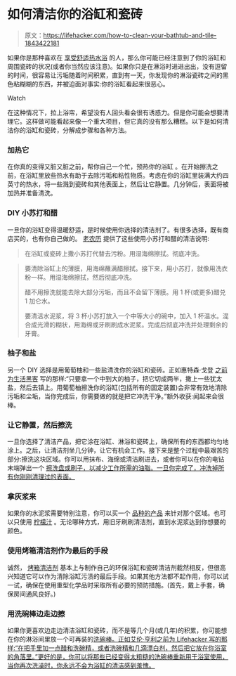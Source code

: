 # 如何清洁你的浴缸和瓷砖

> 原文：<https://lifehacker.com/how-to-clean-your-bathtub-and-tile-1843422181>

如果你是那种喜欢在 [享受舒适热水浴](https://lifehacker.com/how-to-take-the-best-bath-possible-1795702871) 的人，那么你可能已经注意到了你的浴缸和周围瓷砖的状况(或者你当然应该注意)。如果你只是在淋浴时进进出出，没有逗留的时间，很容易让污垢随着时间积累，直到有一天，你发现你的淋浴瓷砖之间的黑色粘糊糊的东西，并被迫面对事实:你的浴缸看起来很恶心。

Watch

在这种情况下，拉上浴帘，希望没有人回头看会很有诱惑力。但是你可能会想要清理它。这样做可能看起来像一个重大项目，但它真的没有那么糟糕。以下是如何清洁你的浴缸和瓷砖，分解成步骤和各种方法。

### 加热它

在你真的变得又脏又脏之前，帮你自己一个忙，预热你的浴缸 。在开始擦洗之前，在浴缸里放些热水有助于去除污垢和粘性物质。考虑在你的浴缸里装满大约四英寸的热水，将一些溅到瓷砖和其他表面上，然后让它静置。几分钟后，表面将被加热并准备清洗。

### DIY 小苏打和醋

一旦你的浴缸变得温暖舒适，是时候使用你选择的清洁剂了。有很多选择，既有商店买的，也有你自己做的。 [老农历](https://www.almanac.com/homemade-bathroom-cleaners-toilets-tubs-and-tiles) 提供了这些使用小苏打和醋的清洁说明:

> 在浴缸或瓷砖上撒小苏打代替去污粉。用湿海绵擦拭。彻底冲洗。

> 要清除浴缸上的薄膜，用海绵蘸满醋擦拭。接下来，用小苏打，就像用洗衣粉一样。用湿海绵擦拭，然后彻底冲洗。
> 
> 醋不用擦洗就能去除大部分污垢，而且不会留下薄膜。用 1 杯(或更多)醋兑 1 加仑水。
> 
> 要清洁水泥浆，将 3 杯小苏打放入一个中等大小的碗中，加入 1 杯温水。混合成光滑的糊状，用海绵或牙刷刷成水泥浆。完成后彻底冲洗并处理剩余的牙膏。

### 柚子和盐

另一个 DIY 选择是用葡萄柚和一些盐清洗你的浴缸和瓷砖。正如惠特森·戈登 [之前为生活黑客](https://lifehacker.com/clean-your-bathtub-with-a-grapefruit-and-some-salt-5545437) 写的那样:“只要拿一个中到大的柚子，把它切成两半，撒上一些犹太盐，然后去镇上。用葡萄柚擦洗你的浴缸(包括所有的固定装置)会非常有效地清除污垢和尘垢，当你完成后，你需要做的就是把它冲洗干净。”额外收获:闻起来会很棒。

### 让它静置，然后擦洗

一旦你选择了清洁产品，把它涂在浴缸、淋浴和瓷砖上，确保所有的东西都均匀地涂上。之后，让清洁剂坐几分钟，让它有机会工作。接下来是整个过程中最艰苦的部分:擦洗这块区域。你可以用抹布、海绵或清洁刷进去，或者你可以在你的电钻 末端弹出一个 [擦洗盘或刷子，以减少工作所需的油脂。一旦你完成了，冲洗掉所有你刚刚清理过的表面。](https://lifehacker.com/scrub-your-bathtub-and-shower-in-minutes-with-a-cordles-1459751196)

### 拿灰浆来

如果你的水泥浆需要特别注意，你可以买一个 [品种的产品](https://www.thespruce.com/best-grout-cleaners-4169701) 来针对那个区域。也可以只使用 [柠檬汁](https://www.hgtv.ca/bathrooms/photos/how-to-clean-a-dirty-bathtub-1925086/#currentSlide=14) 。无论哪种方式，用旧牙刷刷清洁剂，直到水泥浆达到你想要的颜色。

### 使用烤箱清洁剂作为最后的手段

诚然， [烤箱清洁剂](https://lifehacker.com/use-oven-cleaner-to-seriously-scrub-a-bathtub-5553430) 基本上与制作自己的环保浴缸和瓷砖清洁剂截然相反，但很高兴知道它可以作为清除浴缸污渍的最后手段。如果其他方法都不起作用，你可以试一试，确保在使用重型化学品时采取所有必要的预防措施。(首先，戴上手套，确保房间通风良好。)

### 用洗碗棒边走边擦

如果你更喜欢边走边清洁浴缸和瓷砖，而不是等几个月(或几年)的积累，你可能想在你的淋浴间里放一个可再装的[洗碗棒。正如艾伦·亨利之前为 Lifehacker 写的那样:“在把手里加一点醋和洗碗精，或者洗碗精和几滴漂白剂，然后把它放在你浴室的角落里。”更好的是，你可以将那些已经变得太粗糙的洗碗棒重新用于浴室使用，当你再次洗澡时，你永远不会为浴缸的清洁感到羞愧。](https://lifehacker.com/keep-a-soap-filled-dish-wand-in-the-shower-for-easy-cle-5927306)